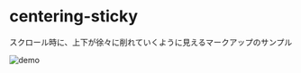 # centering-sticky
スクロール時に、上下が徐々に削れていくように見えるマークアップのサンプル

![demo](file:///Users/yoshitsugu/dev/oss/gyarasu-wiki/centering-sticky/centering-sticky.gif)
